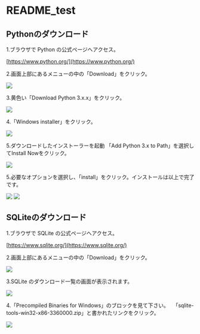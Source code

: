 # README_test

## Pythonのダウンロード

1.ブラウザで Python の公式ページへアクセス。

[https://www.python.org/](https://www.python.org/)

2.画面上部にあるメニューの中の「Download」をクリック。

![](<画像>)


3.黄色い「Download Python 3.x.x」をクリック。

![](<画像>)


4.「Windows installer」をクリック。

![](<画像>)


5.ダウンロードしたインストーラーを起動
 「Add Python 3.x to Path」を選択してInstall Nowをクリック。

![](<画像>)


5.必要なオプションを選択し、「install」をクリック。インストールは以上で完了です。

![](<画像>)
![](<画像>)




## SQLiteのダウンロード

1.ブラウザで SQLite の公式ページへアクセス。

[https://www.sqlite.org/](https://www.sqlite.org/)


2.画面上部にあるメニューの中の「Download」をクリック。

![](<画像>)


3.SQLite のダウンロード一覧の画面が表示されます。

![](<画像>)


4.「Precompiled Binaries for Windows」のブロックを見て下さい。
　「sqlite-tools-win32-x86-3360000.zip」と書かれたリンクをクリック。

![](<画像>)
